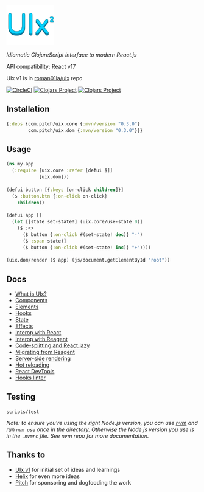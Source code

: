 <img src="logo.png" width="125" />

_Idiomatic ClojureScript interface to modern React.js_

API compatibility: React v17

UIx v1 is in [roman01la/uix](https://github.com/roman01la/uix) repo

[![CircleCI](https://circleci.com/gh/pitch-io/uix.svg?style=svg)](https://circleci.com/gh/pitch-io/uix)
[![Clojars Project](https://img.shields.io/clojars/v/com.pitch/uix.core.svg)](https://clojars.org/com.pitch/uix.core)
[![Clojars Project](https://img.shields.io/clojars/v/com.pitch/uix.dom.svg)](https://clojars.org/com.pitch/uix.dom)

## Installation

```clj
{:deps {com.pitch/uix.core {:mvn/version "0.3.0"}
        com.pitch/uix.dom {:mvn/version "0.3.0"}}}
```

## Usage

```clj
(ns my.app
  (:require [uix.core :refer [defui $]]
            [uix.dom]))

(defui button [{:keys [on-click children]}]
  ($ :button.btn {:on-click on-click}
    children))

(defui app []
  (let [[state set-state!] (uix.core/use-state 0)]
    ($ :<>
      ($ button {:on-click #(set-state! dec)} "-")
      ($ :span state)]
      ($ button {:on-click #(set-state! inc)} "+"))))

(uix.dom/render ($ app) (js/document.getElementById "root"))
```

## Docs

- [What is UIx?](/docs/what-is-uix.md)
- [Components](/docs/components.md)
- [Elements](/docs/elements.md)
- [Hooks](/docs/hooks.md)
- [State](/docs/state.md)
- [Effects](/docs/effects.md)
- [Interop with React](/docs/interop-with-react.md)
- [Interop with Reagent](/docs/interop-with-reagent.md)
- [Code-splitting and React.lazy](/docs/code-splitting.md)
- [Migrating from Reagent](/docs/migrating-from-reagent.md)
- [Server-side rendering](/docs/server-side-rendering.md)
- [Hot reloading](/docs/hot-reloading.md)
- [React DevTools](/docs/react-devtools.md)
- [Hooks linter](/docs/hooks-linter.md)

## Testing

```
scripts/test
```

_Note: to ensure you're using the right Node.js version, you can use [nvm](https://github.com/nvm-sh/nvm) and run `nvm use`
once in the directory. Otherwise the Node.js version you use is in the `.nvmrc` file. See nvm repo for more documentation._

## Thanks to
- [UIx v1](https://github.com/roman01la/uix) for initial set of ideas and learnings
- [Helix](https://github.com/lilactown/helix) for even more ideas
- [Pitch](https://github.com/pitch-io) for sponsoring and dogfooding the work
